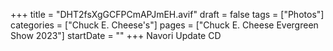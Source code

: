 +++
title = "DHT2fsXgGCFPCmAPJmEH.avif"
draft = false
tags = ["Photos"]
categories = ["Chuck E. Cheese's"]
pages = ["Chuck E. Cheese Evergreen Show 2023"]
startDate = ""
+++
Navori Update CD
